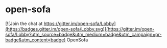 # open-sofa

[![Join the chat at https://gitter.im/open-sofa/Lobby](https://badges.gitter.im/open-sofa/Lobby.svg)](https://gitter.im/open-sofa/Lobby?utm_source=badge&utm_medium=badge&utm_campaign=pr-badge&utm_content=badge)
OpenSofa 
